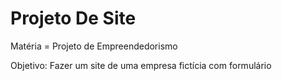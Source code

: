# Projeto De Site

Matéria = Projeto de Empreendedorismo

Objetivo: Fazer um site de uma empresa fictícia com formulário
